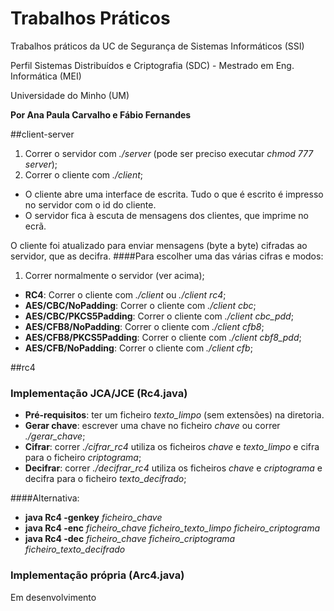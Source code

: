 # Trabalhos Práticos
Trabalhos práticos da UC de Segurança de Sistemas Informáticos (SSI)

Perfil Sistemas Distribuídos e Criptografia (SDC) - Mestrado em Eng. Informática (MEI)

Universidade do Minho (UM)

**Por Ana Paula Carvalho e Fábio Fernandes**

##client-server
1. Correr o servidor com *./server* (pode ser preciso executar *chmod 777 server*);
2. Correr o cliente com *./client*;

- O cliente abre uma interface de escrita. Tudo o que é escrito é impresso no servidor com o id do cliente.
- O servidor fica à escuta de mensagens dos clientes, que imprime no ecrã.

O cliente foi atualizado para enviar mensagens (byte a byte) cifradas ao servidor, que as decifra. 
####Para escolher uma das várias cifras e modos:
1. Correr normalmente o servidor (ver acima);
-  **RC4**: Correr o cliente com *./client* ou *./client rc4*;
-  **AES/CBC/NoPadding**: Correr o cliente com *./client cbc*;
- **AES/CBC/PKCS5Padding**: Correr o cliente com  *./client cbc_pdd*;
-  **AES/CFB8/NoPadding**: Correr o cliente com *./client cfb8*;
-  **AES/CFB8/PKCS5Padding**: Correr o cliente com *./client cbf8_pdd*;
-  **AES/CFB/NoPadding**: Correr o cliente com *./client cfb*;


##rc4

### Implementação JCA/JCE (Rc4.java)
- **Pré-requisitos**: ter um ficheiro *texto_limpo* (sem extensões) na diretoria.
- **Gerar chave**: escrever uma chave no ficheiro *chave* ou correr *./gerar_chave*;
- **Cifrar**: correr *./cifrar_rc4* utiliza os ficheiros *chave* e *texto_limpo* e cifra para o ficheiro *criptograma*;
- **Decifrar**: correr *./decifrar_rc4* utiliza os ficheiros *chave* e *criptograma* e decifra para o ficheiro *texto_decifrado*;

####Alternativa:
- **java Rc4 -genkey** *ficheiro_chave*
- **java Rc4 -enc** *ficheiro_chave* *ficheiro_texto_limpo* *ficheiro_criptograma*
- **java Rc4 -dec** *ficheiro_chave* *ficheiro_criptograma* *ficheiro_texto_decifrado*


### Implementação própria (Arc4.java)
Em desenvolvimento
